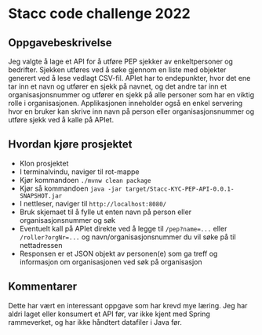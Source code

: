 # Stacc code challenge 2022

## Oppgavebeskrivelse
Jeg valgte å lage et API for å utføre PEP sjekker av enkeltpersoner og bedrifter. Sjekken utføres ved å søke gjennom en liste med objekter generert ved å lese vedlagt CSV-fil.
APIet har to endepunkter, hvor det ene tar inn et navn og utfører en sjekk på navnet, og det andre tar inn et organisasjonsnummer og utfører en sjekk på alle personer som har en viktig rolle i organisasjonen. 
Applikasjonen inneholder også en enkel servering hvor en bruker kan skrive inn navn på person eller organisasjonsnummer og utføre sjekk ved å kalle på APIet.

## Hvordan kjøre prosjektet
- Klon prosjektet
- I terminalvindu, naviger til rot-mappe
- Kjør kommandoen `./mvnw clean package`
- Kjør så kommandoen `java -jar target/Stacc-KYC-PEP-API-0.0.1-SNAPSHOT.jar`
- I nettleser, naviger til `http://localhost:8080/`
- Bruk skjemaet til å fylle ut enten navn på person eller organisasjonsnummer og søk
- Eventuelt kall på APIet direkte ved å legge til `/pep?name=...` eller `/roller?orgNr=...` og navn/organisasjonsnummer du vil søke på til nettadressen
- Responsen er et JSON objekt av personen(e) som ga treff og informasjon om organisasjonen ved søk på organisasjon

## Kommentarer
Dette har vært en interessant oppgave som har krevd mye læring. Jeg har aldri laget eller konsumert et API før, var ikke kjent med Spring rammeverket, og har ikke håndtert datafiler i Java før.